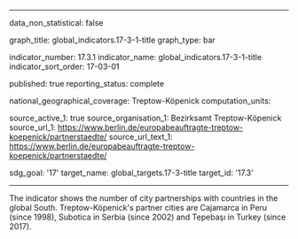 
---

data_non_statistical: false

graph_title: global_indicators.17-3-1-title
graph_type: bar

indicator_number: 17.3.1
indicator_name: global_indicators.17-3-1-title
indicator_sort_order: 17-03-01

published: true
reporting_status: complete

national_geographical_coverage: Treptow-Köpenick
computation_units: 

source_active_1: true
source_organisation_1: Bezirksamt Treptow-Köpenick
source_url_1: https://www.berlin.de/europabeauftragte-treptow-koepenick/partnerstaedte/
source_url_text_1: https://www.berlin.de/europabeauftragte-treptow-koepenick/partnerstaedte/

sdg_goal: '17'
target_name: global_targets.17-3-title
target_id: '17.3'

---

The indicator shows the number of city partnerships with countries in the global South. Treptow-Köpenick's partner cities are Cajamarca in Peru (since 1998),
Subotica in Serbia (since 2002) and Tepebaşı in Turkey (since 2017).
